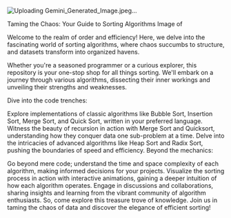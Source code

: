
![Uploading Gemini_Generated_Image.jpeg…]()

Taming the Chaos: Your Guide to Sorting Algorithms
Image of 

Welcome to the realm of order and efficiency! Here, we delve into the fascinating world of sorting algorithms, where chaos succumbs to structure, and datasets transform into organized havens.

Whether you're a seasoned programmer or a curious explorer, this repository is your one-stop shop for all things sorting. We'll embark on a journey through various algorithms, dissecting their inner workings and unveiling their strengths and weaknesses.

Dive into the code trenches:

Explore implementations of classic algorithms like Bubble Sort, Insertion Sort, Merge Sort, and Quick Sort, written in your preferred language.
Witness the beauty of recursion in action with Merge Sort and Quicksort, understanding how they conquer data one sub-problem at a time.
Delve into the intricacies of advanced algorithms like Heap Sort and Radix Sort, pushing the boundaries of speed and efficiency.
Beyond the mechanics:

Go beyond mere code; understand the time and space complexity of each algorithm, making informed decisions for your projects.
Visualize the sorting process in action with interactive animations, gaining a deeper intuition of how each algorithm operates.
Engage in discussions and collaborations, sharing insights and learning from the vibrant community of algorithm enthusiasts.
So, come explore this treasure trove of knowledge. Join us in taming the chaos of data and discover the elegance of efficient sorting!
